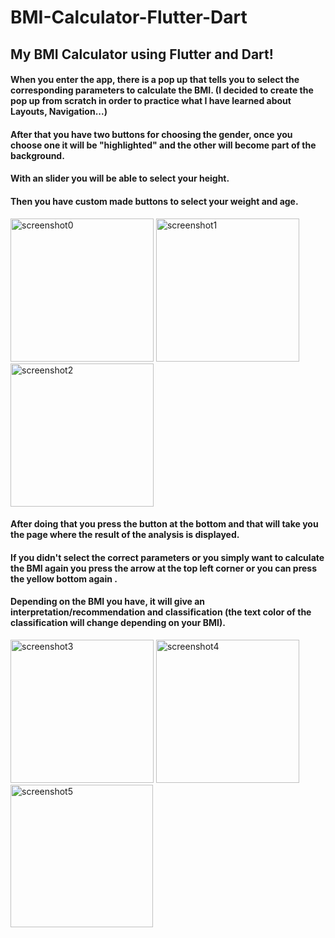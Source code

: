 # BMI-Calculator-Flutter-Dart
<h2> My BMI Calculator using Flutter and Dart! </h2>


<h4> When you enter the app, there is a pop up that tells you to select the corresponding parameters to calculate the BMI. (I decided to create the pop up from scratch in order to practice what I have learned about Layouts, Navigation...)</h4>

<h4> After that you have two buttons for choosing the gender, once you choose one it will be "highlighted" and the other will become part of the background.</h4>

<h4> With an slider you will be able to select your height.</h4>

<h4> Then you have custom made buttons to select your weight and age.</h4>

<div>
 <img width="229" alt="screenshot0" src="https://user-images.githubusercontent.com/61242108/88484306-ee9ef080-cf6d-11ea-948a-967ffffa0ee6.PNG">
 <img width="229" alt="screenshot1" src="https://user-images.githubusercontent.com/61242108/88484319-04141a80-cf6e-11ea-81e2-116b3e0368e2.PNG">
 <img width="229" alt="screenshot2" src="https://user-images.githubusercontent.com/61242108/88484577-d4fea880-cf6f-11ea-8ba9-ad2b48c644ab.PNG">
</div>
 
<h4> After doing that you press the button at the bottom and that will take you the page where the result of the analysis is displayed.</h4>

<h4> If you didn't select the correct parameters or you simply want to calculate the BMI again you press the arrow at the top left corner or you can press the yellow bottom again .</h4>

<h4> Depending on the BMI you have, it will give an interpretation/recommendation and classification (the text color of the classification will change depending on your BMI).</h4>

<div>
 <img width="229" alt="screenshot3" src="https://user-images.githubusercontent.com/61242108/88484760-412ddc00-cf71-11ea-8cb7-7abf7e91323f.PNG">
 <img width="229" alt="screenshot4" src="https://user-images.githubusercontent.com/61242108/88484768-5145bb80-cf71-11ea-98f4-c6d0ed4cd507.PNG">
 <img width="228" alt="screenshot5" src="https://user-images.githubusercontent.com/61242108/88484774-5f93d780-cf71-11ea-9770-eb3dfe7a3082.PNG">
</div>

